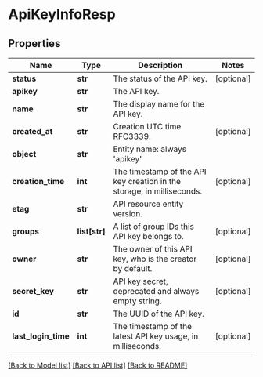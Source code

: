 # ApiKeyInfoResp

## Properties
Name | Type | Description | Notes
------------ | ------------- | ------------- | -------------
**status** | **str** | The status of the API key. | [optional] 
**apikey** | **str** | The API key. | 
**name** | **str** | The display name for the API key. | 
**created_at** | **str** | Creation UTC time RFC3339. | [optional] 
**object** | **str** | Entity name: always &#39;apikey&#39; | 
**creation_time** | **int** | The timestamp of the API key creation in the storage, in milliseconds. | [optional] 
**etag** | **str** | API resource entity version. | 
**groups** | **list[str]** | A list of group IDs this API key belongs to. | [optional] 
**owner** | **str** | The owner of this API key, who is the creator by default. | [optional] 
**secret_key** | **str** | API key secret, deprecated and always empty string. | [optional] 
**id** | **str** | The UUID of the API key. | 
**last_login_time** | **int** | The timestamp of the latest API key usage, in milliseconds. | [optional] 

[[Back to Model list]](../README.md#documentation-for-models) [[Back to API list]](../README.md#documentation-for-api-endpoints) [[Back to README]](../README.md)


